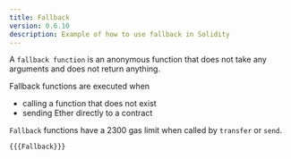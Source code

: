 ```yaml
---
title: Fallback
version: 0.6.10
description: Example of how to use fallback in Solidity
---
```


A `fallback function` is an anonymous function that does not take any arguments and does not return anything.

Fallback functions are executed when

- calling a function that does not exist
- sending Ether directly to a contract

`Fallback` functions have a 2300 gas limit when called by `transfer` or `send`.

```solidity
{{{Fallback}}}
```
